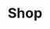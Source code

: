 ---
title: "Shop"
description: ""
draft: false
meta:
  description: 'Lego Mosaic Art Creator'
  meta_title: 'Lego Mosaic Art Creator'
  og_name: ''
menu:
  main:
    weight: 3
---